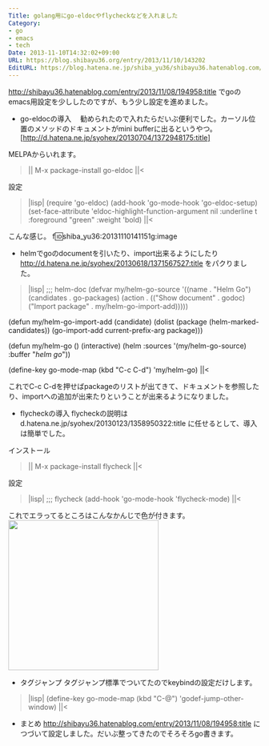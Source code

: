 ```yaml
---
Title: golang用にgo-eldocやflycheckなどを入れました
Category:
- go
- emacs
- tech
Date: 2013-11-10T14:32:02+09:00
URL: https://blog.shibayu36.org/entry/2013/11/10/143202
EditURL: https://blog.hatena.ne.jp/shiba_yu36/shibayu36.hatenablog.com/atom/entry/12921228815712312720
---
```


http://shibayu36.hatenablog.com/entry/2013/11/08/194958:title でgoのemacs用設定を少ししたのですが、もう少し設定を進めました。

* go-eldocの導入
　勧められたので入れたらだいぶ便利でした。カーソル位置のメソッドのドキュメントがmini bufferに出るというやつ。[http://d.hatena.ne.jp/syohex/20130704/1372948175:title]

MELPAからいれます。
>||
M-x package-install go-eldoc
||<

設定
>|lisp|
(require 'go-eldoc)
(add-hook 'go-mode-hook 'go-eldoc-setup)
(set-face-attribute 'eldoc-highlight-function-argument nil
                    :underline t :foreground "green"
                    :weight 'bold)
||<

こんな感じ。
f:id:shiba_yu36:20131110141151g:image


* helmでgoのdocumentを引いたり、import出来るようにしたり
http://d.hatena.ne.jp/syohex/20130618/1371567527:title をパクりました。

>|lisp|
;;; helm-doc
(defvar my/helm-go-source
  '((name . "Helm Go")
    (candidates . go-packages)
    (action . (("Show document" . godoc)
               ("Import package" . my/helm-go-import-add)))))

(defun my/helm-go-import-add (candidate)
  (dolist (package (helm-marked-candidates))
    (go-import-add current-prefix-arg package)))

(defun my/helm-go ()
  (interactive)
  (helm :sources '(my/helm-go-source) :buffer "*helm go*"))

(define-key go-mode-map (kbd "C-c C-d") 'my/helm-go)
||<

これでC-c C-dを押せばpackageのリストが出てきて、ドキュメントを参照したり、importへの追加が出来たりということが出来るようになりました。


* flycheckの導入
flycheckの説明は d.hatena.ne.jp/syohex/20130123/1358950322:title に任せるとして、導入は簡単でした。

インストール
>||
M-x package-install flycheck
||<

設定
>|lisp|
;;; flycheck
(add-hook 'go-mode-hook 'flycheck-mode)
||<

これでエラってるところはこんなかんじで色が付きます。
<img src="dl.dropbox.com/u/6826498/screenshot/a34660068353b06f382b5bca39fbe4b8.png" height="300px" />


* タグジャンプ
タグジャンプ標準でついてたのでkeybindの設定だけします。

>|lisp|
(define-key go-mode-map (kbd "C-@") 'godef-jump-other-window)
||<


* まとめ
http://shibayu36.hatenablog.com/entry/2013/11/08/194958:title につづいて設定しました。だいぶ整ってきたのでそろそろgo書きます。
